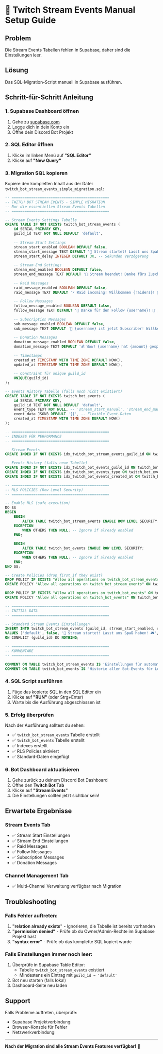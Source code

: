 # 🎯 Twitch Stream Events Manual Setup Guide

## Problem
Die Stream Events Tabellen fehlen in Supabase, daher sind die Einstellungen leer.

## Lösung
Das SQL-Migration-Script manuell in Supabase ausführen.

## Schritt-für-Schritt Anleitung

### 1. Supabase Dashboard öffnen
1. Gehe zu [supabase.com](https://supabase.com)
2. Logge dich in dein Konto ein
3. Öffne dein Discord Bot Projekt

### 2. SQL Editor öffnen
1. Klicke im linken Menü auf **"SQL Editor"**
2. Klicke auf **"New Query"**

### 3. Migration SQL kopieren
Kopiere den kompletten Inhalt aus der Datei `twitch_bot_stream_events_simple_migration.sql`:

```sql
-- =============================================
-- TWITCH BOT STREAM EVENTS - SIMPLE MIGRATION
-- Nur die essentiellen Stream Events Tabellen
-- =============================================

-- Stream Events Settings Tabelle
CREATE TABLE IF NOT EXISTS twitch_bot_stream_events (
    id SERIAL PRIMARY KEY,
    guild_id TEXT NOT NULL DEFAULT 'default',
    
    -- Stream Start Settings
    stream_start_enabled BOOLEAN DEFAULT false,
    stream_start_message TEXT DEFAULT '🔴 Stream startet! Lasst uns Spaß haben! 🎮',
    stream_start_delay INTEGER DEFAULT 30, -- Sekunden Verzögerung
    
    -- Stream End Settings
    stream_end_enabled BOOLEAN DEFAULT false,
    stream_end_message TEXT DEFAULT '📴 Stream beendet! Danke fürs Zuschauen! ❤️',
    
    -- Raid Messages
    raid_message_enabled BOOLEAN DEFAULT false,
    raid_message TEXT DEFAULT '⚡ Raid incoming! Willkommen {raiders}! 🎉',
    
    -- Follow Messages
    follow_message_enabled BOOLEAN DEFAULT false,
    follow_message TEXT DEFAULT '💜 Danke für den Follow {username}! 🙏',
    
    -- Subscription Messages
    sub_message_enabled BOOLEAN DEFAULT false,
    sub_message TEXT DEFAULT '🎉 {username} ist jetzt Subscriber! Willkommen in der Familie! 👑',
    
    -- Donation Messages
    donation_message_enabled BOOLEAN DEFAULT false,
    donation_message TEXT DEFAULT '💰 Wow! {username} hat {amount} gespendet! Vielen Dank! 🙏',
    
    -- Timestamps
    created_at TIMESTAMP WITH TIME ZONE DEFAULT NOW(),
    updated_at TIMESTAMP WITH TIME ZONE DEFAULT NOW(),
    
    -- Constraint für unique guild_id
    UNIQUE(guild_id)
);

-- Events History Tabelle (falls noch nicht existiert)
CREATE TABLE IF NOT EXISTS twitch_bot_events (
    id SERIAL PRIMARY KEY,
    guild_id TEXT NOT NULL DEFAULT 'default',
    event_type TEXT NOT NULL, -- 'stream_start_manual', 'stream_end_manual', etc.
    event_data JSONB DEFAULT '{}', -- Flexible Event-Daten
    created_at TIMESTAMP WITH TIME ZONE DEFAULT NOW()
);

-- =============================================
-- INDEXES FÜR PERFORMANCE
-- =============================================

-- Stream Events
CREATE INDEX IF NOT EXISTS idx_twitch_bot_stream_events_guild_id ON twitch_bot_stream_events(guild_id);

-- Events History (falls neue Tabelle)
CREATE INDEX IF NOT EXISTS idx_twitch_bot_events_guild_id ON twitch_bot_events(guild_id);
CREATE INDEX IF NOT EXISTS idx_twitch_bot_events_type ON twitch_bot_events(event_type);
CREATE INDEX IF NOT EXISTS idx_twitch_bot_events_created_at ON twitch_bot_events(created_at DESC);

-- =============================================
-- RLS POLICIES (Row Level Security)
-- =============================================

-- Enable RLS (safe execution)
DO $$
BEGIN
    BEGIN
        ALTER TABLE twitch_bot_stream_events ENABLE ROW LEVEL SECURITY;
    EXCEPTION
        WHEN OTHERS THEN NULL; -- Ignore if already enabled
    END;
    
    BEGIN
        ALTER TABLE twitch_bot_events ENABLE ROW LEVEL SECURITY;
    EXCEPTION
        WHEN OTHERS THEN NULL; -- Ignore if already enabled
    END;
END $$;

-- Create Policies (drop first if they exist)
DROP POLICY IF EXISTS "Allow all operations on twitch_bot_stream_events" ON twitch_bot_stream_events;
CREATE POLICY "Allow all operations on twitch_bot_stream_events" ON twitch_bot_stream_events FOR ALL USING (true);

DROP POLICY IF EXISTS "Allow all operations on twitch_bot_events" ON twitch_bot_events;
CREATE POLICY "Allow all operations on twitch_bot_events" ON twitch_bot_events FOR ALL USING (true);

-- =============================================
-- INITIAL DATA
-- =============================================

-- Standard Stream Events Einstellungen
INSERT INTO twitch_bot_stream_events (guild_id, stream_start_enabled, stream_start_message, stream_start_delay)
VALUES ('default', false, '🔴 Stream startet! Lasst uns Spaß haben! 🎮', 30)
ON CONFLICT (guild_id) DO NOTHING;

-- =============================================
-- KOMMENTARE
-- =============================================

COMMENT ON TABLE twitch_bot_stream_events IS 'Einstellungen für automatische Stream-Start/Ende Nachrichten und Events';
COMMENT ON TABLE twitch_bot_events IS 'Historie aller Bot-Events für Logging und Statistiken';
```

### 4. SQL Script ausführen
1. Füge das kopierte SQL in den SQL Editor ein
2. Klicke auf **"RUN"** (oder Strg+Enter)
3. Warte bis die Ausführung abgeschlossen ist

### 5. Erfolg überprüfen
Nach der Ausführung solltest du sehen:
- ✅ `twitch_bot_stream_events` Tabelle erstellt
- ✅ `twitch_bot_events` Tabelle erstellt
- ✅ Indexes erstellt
- ✅ RLS Policies aktiviert
- ✅ Standard-Daten eingefügt

### 6. Bot Dashboard aktualisieren
1. Gehe zurück zu deinem Discord Bot Dashboard
2. Öffne den **Twitch Bot Tab**
3. Klicke auf **"Stream Events"**
4. Die Einstellungen sollten jetzt sichtbar sein!

## Erwartete Ergebnisse

### Stream Events Tab
- ✅ Stream Start Einstellungen
- ✅ Stream End Einstellungen
- ✅ Raid Messages
- ✅ Follow Messages
- ✅ Subscription Messages
- ✅ Donation Messages

### Channel Management Tab
- ✅ Multi-Channel Verwaltung verfügbar nach Migration

## Troubleshooting

### Falls Fehler auftreten:
1. **"relation already exists"** - Ignorieren, die Tabelle ist bereits vorhanden
2. **"permission denied"** - Prüfe ob du Owner/Admin-Rechte im Supabase Projekt hast
3. **"syntax error"** - Prüfe ob das komplette SQL kopiert wurde

### Falls Einstellungen immer noch leer:
1. Überprüfe in Supabase Table Editor:
   - Tabelle `twitch_bot_stream_events` existiert
   - Mindestens ein Eintrag mit `guild_id = 'default'`
2. Bot neu starten (falls lokal)
3. Dashboard-Seite neu laden

## Support
Falls Probleme auftreten, überprüfe:
- Supabase Projektverbindung
- Browser-Konsole für Fehler
- Netzwerkverbindung

---
**Nach der Migration sind alle Stream Events Features verfügbar!** 🎉 